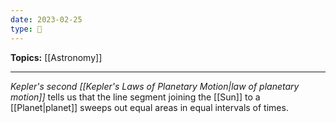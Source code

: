```yaml
---
date: 2023-02-25
type: 🧠
---
```


**Topics:** [[Astronomy]]

---

_Kepler's second [[Kepler's Laws of Planetary Motion|law of planetary motion]]_ tells us that the line segment joining the [[Sun]] to a [[Planet|planet]] sweeps out equal areas in equal intervals of times.
